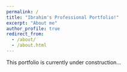 ```yaml
---
permalink: /
title: "Ibrahim's Professional Portfolio!"
excerpt: "About me"
author_profile: true
redirect_from: 
  - /about/
  - /about.html
---
```


This portfolio is currently under construction...
